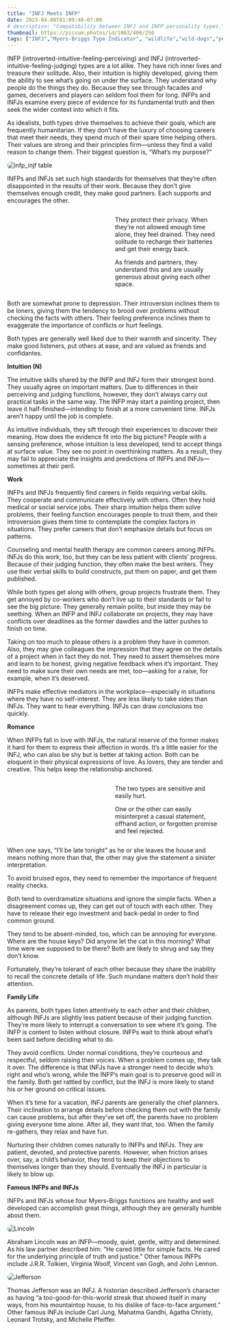 ```yaml
---
title: "INFJ Meets INFP"
date: 2023-04-08T01:09:48-07:00
# description: "Compatibility between INFJ and INFP personality types."
thumbnail: https://picsum.photos/id/1063/400/250
tags: ["INFJ","Myers-Briggs Type Indicator", "wildlife","wild-dogs","pets","animal-welfare"]
---
```



<!-- This is **bold** text, and this is *emphasized* text.

Visit the [Hugo](https://gohugo.io) website! -->

<!-- https://beaconstreetusa.com/wp/infj-meets-infp/ -->


INFP (introverted-intuitive-feeling-perceiving) and INFJ (introverted-intuitive-feeling-judging) types are a lot alike. They have rich inner lives and treasure their solitude. Also, their intuition is highly developed, giving them the ability to see what’s going on under the surface. They understand why people do the things they do. Because they see through facades and games, deceivers and players can seldom fool them for long. INFPs and INFJs examine every piece of evidence for its fundamental truth and then seek the wider context into which it fits.

As idealists, both types drive themselves to achieve their goals, which are frequently humanitarian. If they don’t have the luxury of choosing careers that meet their needs, they spend much of their spare time helping others. Their values are strong and their principles firm—unless they find a valid reason to change them. Their biggest question is, “What’s my purpose?”

![infp_injf table](/infp_injf-table.jpg)

INFPs and INFJs set such high standards for themselves that they’re often disappointed in the results of their work. Because they don’t give themselves enough credit, they make good partners. Each supports and encourages the other.

<style>
    .container {
        display: flex;
        flex-wrap: wrap;
    }
    .image {
        order: 1;
    }
    .textspace {
        order: 2;
    }
    .text {
        order: 3;
    }
    @media (min-width: 768px) {
        .image {
            order: 1;
            width: 45%;
        }
        .textspace {
            order: 2;
            width: 5%;
        }
        .text {
            order: 3;
            width: 50%;
        }
    }
    img {
        border-radius: 10px;
    }
</style>

<!-- <img src="/images/300x250-button.gif" alt=""> -->
<div class="container">
    <div class="image">
        <a href="https://mb102.com/lnk.asp?o=9570&c=116306&a=695290&k=1A84C0DEB2A9C2E51159AF5897F12683&l=9133" target="_blank">
        <!-- <img src="https://maxbounty.com/resources/getimage.asp?a=695290&m=2770&o=9570&i=116306.dat" alt=""> -->
        <img src="/images/300x250-button.gif" alt="">
        </a>
        
</div>
    <div class="textspace"></div>
    <div class="text">
<p>
They protect their privacy. When they’re not allowed enough time alone, they feel drained. They need solitude to recharge their batteries and get their energy back. 

As friends and partners, they understand this and are usually generous about giving each other space.
</p>
    </div>
</div>


Both are somewhat prone to depression. Their introversion inclines them to be loners, giving them the tendency to brood over problems without checking the facts with others. Their feeling preference inclines them to exaggerate the importance of conflicts or hurt feelings.

Both types are generally well liked due to their warmth and sincerity. They make good listeners, put others at ease, and are valued as friends and confidantes.

<!-- <div style="background-color: #FFD1DC; border-radius: 9px;">
He is just not into me anymore. Is there anything I can to to bring back that lost spark that is backed by research ? 

Read my next blog : <a id="aflink" href="/wp/what-makes-him-want-only-you" class="two" target="_blank" title="Video : This is the “secret ingredient” to his lasting commitment">here</a>.</br></br>It explains the <a id="aflink" href="/wp/what-makes-him-want-only-you" class="two" target="_blank" title="Video : This is the “secret ingredient” to his lasting commitment">#1 hidden signal</a> that either repels a man or makes 
him feel irresistibly attracted to you.
</div> -->

**Intuition (N)**

The intuitive skills shared by the INFP and INFJ form their strongest bond. They usually agree on important matters. Due to differences in their perceiving and judging functions, however, they don’t always carry out practical tasks in the same way. The INFP may start a painting project, then leave it half-finished—intending to finish at a more convenient time. INFJs aren’t happy until the job is complete.

As intuitive individuals, they sift through their experiences to discover their meaning. How does the evidence fit into the big picture? People with a sensing preference, whose intuition is less developed, tend to accept things at surface value. They see no point in overthinking matters. As a result, they may fail to appreciate the insights and predictions of INFPs and INFJs—sometimes at their peril.

**Work**

INFPs and INFJs frequently find careers in fields requiring verbal skills. They cooperate and communicate effectively with others. Often they hold medical or social service jobs. Their sharp intuition helps them solve problems, their feeling function encourages people to trust them, and their introversion gives them time to contemplate the complex factors in situations. They prefer careers that don’t emphasize details but focus on patterns.

Counseling and mental health therapy are common careers among INFPs. INFJs do this work, too, but they can be less patient with clients’ progress. Because of their judging function, they often make the best writers. They use their verbal skills to build constructs, put them on paper, and get them published.

While both types get along with others, group projects frustrate them. They get annoyed by co-workers who don’t live up to their standards or fail to see the big picture. They generally remain polite, but inside they may be seething. When an INFP and INFJ collaborate on projects, they may have conflicts over deadlines as the former dawdles and the latter pushes to finish on time.

Taking on too much to please others is a problem they have in common. Also, they may give colleagues the impression that they agree on the details of a project when in fact they do not. They need to assert themselves more and learn to be honest, giving negative feedback when it’s important. They need to make sure their own needs are met, too—asking for a raise, for example, when it’s deserved.

INFPs make effective mediators in the workplace—especially in situations where they have no self-interest. They are less likely to take sides than INFJs. They want to hear everything. INFJs can draw conclusions too quickly.

<!-- <p><a id="aflink" href="https://hop.clickbank.net/?affiliate=klayu&vendor=hissecret&lp=0" class="one" target="_blank" title="⚡Video : This is the “secret ingredient” to his lasting commitment !">⚡Video : This is the “secret ingredient” to his lasting commitment !</a></p> -->

**Romance**

When INFPs fall in love with INFJs, the natural reserve of the former makes it hard for them to express their affection in words. It’s a little easier for the INFJ, who can also be shy but is better at taking action. Both can be eloquent in their physical expressions of love. As lovers, they are tender and creative. This helps keep the relationship anchored.

<div class="container">
    <div class="image">
        <a href="https://mb102.com/lnk.asp?o=9570&c=116306&a=695290&k=1A84C0DEB2A9C2E51159AF5897F12683&l=9133" target="_blank">
        <!-- <img src="https://maxbounty.com/resources/getimage.asp?a=695290&m=2770&o=9570&i=116306.dat" alt=""> -->
        <img src="/images/300x250-button.gif" alt="">
        </a>
        
</div>
    <div class="textspace"></div>
    <div class="text">
<p>
The two types are sensitive and easily hurt. 

One or the other can easily misinterpret a casual statement, offhand action, or forgotten promise and feel rejected. 
</p>
    </div>
</div>

When one says, “I’ll be late tonight” as he or she leaves the house and means nothing more than that, the other may give the statement a sinister interpretation. 

To avoid bruised egos, they need to remember the importance of frequent reality checks.

Both tend to overdramatize situations and ignore the simple facts. When a disagreement comes up, they can get out of touch with each other. They have to release their ego investment and back-pedal in order to find common ground.

They tend to be absent-minded, too, which can be annoying for everyone. Where are the house keys? Did anyone let the cat in this morning? What time were we supposed to be there? Both are likely to shrug and say they don’t know.

Fortunately, they’re tolerant of each other because they share the inability to recall the concrete details of life. Such mundane matters don’t hold their attention.

**Family Life**

As parents, both types listen attentively to each other and their children, although INFJs are slightly less patient because of their judging function. They’re more likely to interrupt a conversation to see where it’s going. The INFP is content to listen without closure. INFPs wait to think about what’s been said before deciding what to do.

They avoid conflicts. Under normal conditions, they’re courteous and respectful, seldom raising their voices. When a problem comes up, they talk it over. The difference is that INFJs have a stronger need to decide who’s right and who’s wrong, while the INFP’s main goal is to preserve good will in the family. Both get rattled by conflict, but the INFJ is more likely to stand his or her ground on critical issues.

When it’s time for a vacation, INFJ parents are generally the chief planners. Their inclination to arrange details before checking them out with the family can cause problems, but after they’ve set off, the parents have no problem giving everyone time alone. After all, they want that, too. When the family re-gathers, they relax and have fun.

Nurturing their children comes naturally to INFPs and INFJs. They are patient, devoted, and protective parents. However, when friction arises over, say, a child’s behavior, they tend to keep their objections to themselves longer than they should. Eventually the INFJ in particular is likely to blow up.

<!-- <p><a id="aflink" href="https://hop.clickbank.net/?affiliate=klayu&vendor=hissecret&lp=0" class="one" target="_blank" title="⚡Video : This is the “secret ingredient” to his lasting commitment !">⚡Video : This is the “secret ingredient” to his lasting commitment !</a></p> -->

**Famous INFPs and INFJs**

INFPs and INFJs whose four Myers-Briggs functions are healthy and well developed can accomplish great things, although they are generally humble about them.

![Lincoln](/lincoln.jpg)

Abraham Lincoln was an INFP—moody, quiet, gentle, witty and determined. As his law partner described him: “He cared little for simple facts. He cared for the underlying principle of truth and justice.” Other famous INFPs include J.R.R. Tolkien, Virginia Woolf, Vincent van Gogh, and John Lennon.

![Jefferson](/jefferson.jpg)

Thomas Jefferson was an INFJ. A historian described Jefferson’s character as having “a too-good-for-this-world streak that showed itself in many ways, from his mountaintop house, to his dislike of face-to-face argument.” Other famous INFJs include Carl Jung, Mahatma Gandhi, Agatha Christy, Leonard Trotsky, and Michelle Pfeiffer.
